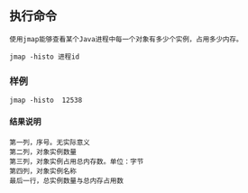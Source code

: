 ## 执行命令
```text
使用jmap能够查看某个Java进程中每一个对象有多少个实例，占用多少内存。

jmap -histo 进程id
```

### 样例
```text
jmap -histo  12538
```

#### 结果说明
```text
第一列，序号。无实际意义
第二列，对象实例数量
第三列，对象实例占用总内存数。单位：字节
第四列，对象实例名称
最后一行，总实例数量与总内存占用数
```